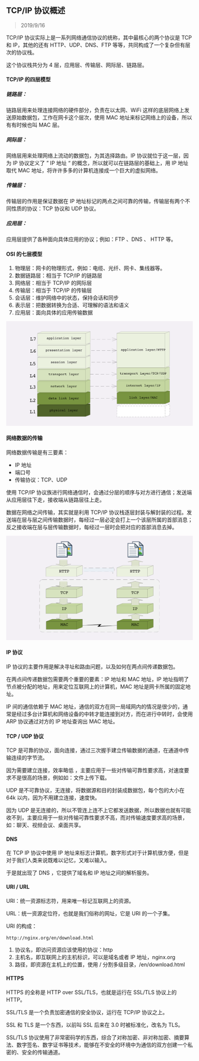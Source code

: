 ## TCP/IP 协议概述

> 2019/9/16

TCP/IP 协议实际上是一系列网络通信协议的统称，其中最核心的两个协议是 TCP 和 IP，其他的还有 HTTP、UDP、DNS、FTP 等等，共同构成了一个复杂但有层次的协议栈。

这个协议栈共分为 4 层，应用层、传输层、网际层、链路层。

#### TCP/IP 的四层模型

##### 链路层：

链路层用来处理连接网络的硬件部分，负责在以太网、WiFi 这样的底层网络上发送原始数据包，工作在网卡这个层次，使用 MAC 地址来标记网络上的设备，所以有有时候也叫 MAC 层。

##### 网际层：

网络层用来处理网络上流动的数据包，为其选择路由。IP 协议就位于这一层，因为 IP 协议定义了 ” IP 地址 “ 的概念，所以就可以在链路层的基础上，用 IP 地址取代 MAC 地址，将许许多多的计算机连接成一个巨大的虚拟网络。

##### 传输层：

传输层的作用是保证数据在 IP 地址标记的两点之间可靠的传输，传输层有两个不同性质的协议：TCP 协议和 UDP 协议。

##### 应用层：

应用层提供了各种面向具体应用的协议；例如：FTP 、DNS 、 HTTP 等。

#### OSI 的七层模型

1. 物理层：网卡的物理形式，例如：电缆、光纤、网卡、集线器等。
2. 数据链路层：相当于 TCP/IP 的链路层
3. 网络层：相当于 TCP/IP 的网际层
4. 传输层：相当于 TCP/IP 的传输层
5. 会话层：维护网络中的状态，保持会话和同步
6. 表示层：把数据转换为合适、可理解的语法和语义
7. 应用层：面向具体的应用传输数据

![](../resource/image/9d9b3c9274465c94e223676b6d434194.png)

#### 网络数据的传输

网络数据传输是有三要素：

- IP 地址
- 端口号
- 传输协议：TCP、UDP

使用 TCP/IP 协议族进行网络通信时，会通过分层的顺序与对方进行通信；发送端从应用层往下走，接收端从链路层往上走。

数据在网络之间传输，其实就是利用 TCP/IP 协议栈逐层封装与解封装的过程。发送端在层与层之间传输数据时，每经过一层必定会打上一个该层所属的首部消息；反之接收端在层与层传输数据时，每经过一层时会把对应的首部消息去掉。

![](../resource/image/70bc19acacf2245fa841349f15cb7a6f.png)

#### IP 协议

IP 协议的主要作用是解决寻址和路由问题，以及如何在两点间传递数据包。

在两点间传递数据包需要两个重要的要素：IP 地址和 MAC 地址，IP 地址指明了节点被分配的地址，用来定位互联网上的计算机，MAC 地址是网卡所属的固定地址。

IP 间的通信依赖于 MAC 地址，通信的双方在同一局域网内的情况是很少的，通常是经过多台计算机和网络设备的中转才能连接到对方，而在进行中转时，会使用 ARP 协议通过对方的 IP 地址查询出 MAC 地址。

#### TCP / UDP 协议

TCP 是可靠的协议，面向连接，通过三次握手建立传输数据的通道，在通道中传输连续的字节流。

因为需要建立连接，效率略低 ，主要应用于一些对传输可靠性要求高，对速度要求不是很高的场景，例如如：文件上传下载。

UDP 是不可靠协议，无连接，将数据源和目的封装成数据包，每个包的大小在 64k 以内，因为不用建立连接，速度快。

因为 UDP 是无连接的，所以不管连上连不上它都发送数据，所以数据也就有可能收不到，主要应用于一些对传输可靠性要求不高，而对传输速度要求高的场景，如：聊天、视频会议、桌面共享。

#### DNS 

在 TCP IP 协议中使用 IP 地址来标志计算机，数字形式对于计算机很方便，但是对于我们人类来说既难以记忆，又难以输入。

于是就出现了 DNS ，它提供了域名和 IP 地址之间的解析服务。

#### URI / URL

URI：统一资源标志符，用来唯一标记互联网上的资源。

URL：统一资源定位符，也就是我们俗称的网址，它是 URI 的一个子集。

URI 的构成：

```http
http://nginx.org/en/download.html
```

1. 协议名，即访问资源应该使用的协议：http
2. 主机名，即互联网上的主机标识，可以是域名或者 IP 地址，nginx.org
3. 路径，即资源在主机上的位置，使用 / 分割多级目录，/en/download.html

#### HTTPS

HTTPS 的全称是 HTTP over SSL/TLS，也就是运行在 SSL/TLS 协议上的 HTTP。

SSL/TLS 是一个负责加密通信的安全协议，运行在 TCP/IP 协议之上。

SSL 和 TLS 是一个东西，以前叫 SSL 后来在 3.0 时被标准化，改名为 TLS。

SSL/TLS 协议使用了非常密码学的东西，综合了对称加密、非对称加密、摘要算法、数字签名、数字证书等技术，能够在不安全的环境中为通信的双方创建一个私密的、安全的传输通道。